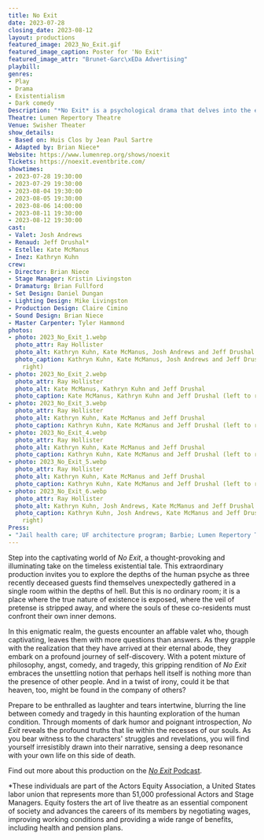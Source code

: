 ```yaml
---
title: No Exit
date: 2023-07-28
closing_date: 2023-08-12
layout: productions
featured_image: 2023_No_Exit.gif
featured_image_caption: Poster for 'No Exit'
featured_image_attr: "Brunet-Garc\xEDa Advertising"
playbill:
genres:
- Play
- Drama
- Existentialism
- Dark comedy
Description: "*No Exit* is a psychological drama that delves into the eternal torment of three souls trapped in a windowless room. Written by Jean-Paul Sartre, the play explores themes of existential despair and the human condition, encapsulated in the famous line, \"Hell is other people.\""
Theatre: Lumen Repertory Theatre
Venue: Swisher Theater
show_details:
- Based on: Huis Clos by Jean Paul Sartre
- Adapted by: Brian Niece*
Website: https://www.lumenrep.org/shows/noexit
Tickets: https://noexit.eventbrite.com/
showtimes:
- 2023-07-28 19:30:00
- 2023-07-29 19:30:00
- 2023-08-04 19:30:00
- 2023-08-05 19:30:00
- 2023-08-06 14:00:00
- 2023-08-11 19:30:00
- 2023-08-12 19:30:00
cast:
- Valet: Josh Andrews
- Renaud: Jeff Drushal*
- Estelle: Kate McManus
- Inez: Kathryn Kuhn
crew:
- Director: Brian Niece
- Stage Manager: Kristin Livingston
- Dramaturg: Brian Fullford
- Set Design: Daniel Dungan
- Lighting Design: Mike Livingston
- Production Design: Claire Cimino
- Sound Design: Brian Niece
- Master Carpenter: Tyler Hammond
photos:
- photo: 2023_No_Exit_1.webp
  photo_attr: Ray Hollister
  photo_alt: Kathryn Kuhn, Kate McManus, Josh Andrews and Jeff Drushal
  photo_caption: Kathryn Kuhn, Kate McManus, Josh Andrews and Jeff Drushal (left to
    right)
- photo: 2023_No_Exit_2.webp
  photo_attr: Ray Hollister
  photo_alt: Kate McManus, Kathryn Kuhn and Jeff Drushal
  photo_caption: Kate McManus, Kathryn Kuhn and Jeff Drushal (left to right)
- photo: 2023_No_Exit_3.webp
  photo_attr: Ray Hollister
  photo_alt: Kathryn Kuhn, Kate McManus and Jeff Drushal
  photo_caption: Kathryn Kuhn, Kate McManus and Jeff Drushal (left to right)
- photo: 2023_No_Exit_4.webp
  photo_attr: Ray Hollister
  photo_alt: Kathryn Kuhn, Kate McManus and Jeff Drushal
  photo_caption: Kathryn Kuhn, Kate McManus and Jeff Drushal (left to right)
- photo: 2023_No_Exit_5.webp
  photo_attr: Ray Hollister
  photo_alt: Kathryn Kuhn, Kate McManus and Jeff Drushal
  photo_caption: Kathryn Kuhn, Kate McManus and Jeff Drushal (left to right)
- photo: 2023_No_Exit_6.webp
  photo_attr: Ray Hollister
  photo_alt: Kathryn Kuhn, Josh Andrews, Kate McManus and Jeff Drushal
  photo_caption: Kathryn Kuhn, Josh Andrews, Kate McManus and Jeff Drushal (left to
    right)
Press:
- "Jail health care; UF architecture program; Barbie; Lumen Repertory Theatre | WJCT News 89.9": https://news.wjct.org/show/first-coast-connect/2023-07-27/first-coast-connect-armor-health-uf-architecture-barbie
---
```

Step into the captivating world of *No Exit*, a thought-provoking and illuminating take on the timeless existential tale. This extraordinary production invites you to explore the depths of the human psyche as three recently deceased guests find themselves unexpectedly gathered in a single room within the depths of hell. But this is no ordinary room; it is a place where the true nature of existence is exposed, where the veil of pretense is stripped away, and where the souls of these co-residents must confront their own inner demons.

In this enigmatic realm, the guests encounter an affable valet who, though captivating, leaves them with more questions than answers. As they grapple with the realization that they have arrived at their eternal abode, they embark on a profound journey of self-discovery. With a potent mixture of philosophy, angst, comedy, and tragedy, this gripping rendition of *No Exit* embraces the unsettling notion that perhaps hell itself is nothing more than the presence of other people. And in a twist of irony, could it be that heaven, too, might be found in the company of others?

Prepare to be enthralled as laughter and tears intertwine, blurring the line between comedy and tragedy in this haunting exploration of the human condition. Through moments of dark humor and poignant introspection, *No Exit* reveals the profound truths that lie within the recesses of our souls. As you bear witness to the characters' struggles and revelations, you will find yourself irresistibly drawn into their narrative, sensing a deep resonance with your own life on this side of death.

Find out more about this production on the [*No Exit* Podcast](https://www.youtube.com/watch?v=0ZieSlqSq9k).

*These individuals are part of the Actors Equity Association, a United States labor union that represents more than 51,000 professional Actors and Stage Managers. Equity fosters the art of live theatre as an essential component of society and advances the careers of its members by negotiating wages, improving working conditions and providing a wide range of benefits, including health and pension plans. 
